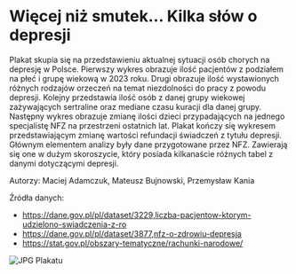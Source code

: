 # Więcej niż smutek... Kilka słów o depresji
Plakat skupia się na przedstawieniu aktualnej sytuacji osób chorych na depresję w Polsce. Pierwszy wykres obrazuje ilość pacjentów z podziałem na płeć i grupę wiekową w 2023 roku. Drugi obrazuje ilość wystawionych różnych rodzajów orzeczeń na temat niezdolności do pracy z powodu depresji. Kolejny przedstawia ilość osób z danej grupy wiekowej zażywających sertraline oraz mediane czasu kuracji dla danej grupy. Następny wykres obrazuje zmianę ilości dzieci przypadających na jednego specjalistę NFZ na przestrzeni ostatnich lat. Plakat kończy się wykresem przedstawiającym zmianę wartości refundacji świadczeń z tytułu depresji. Głównym elementem analizy były dane przygotowane przez NFZ. Zawierają się one w dużym skoroszycie, który posiada kilkanaście różnych tabel z danymi dotyczącymi depresji.

Autorzy: Maciej Adamczuk, Mateusz Bujnowski, Przemysław Kania

Źródła danych: 

* https://dane.gov.pl/pl/dataset/3229,liczba-pacjentow-ktorym-udzielono-swiadczenia-z-ro
* https://dane.gov.pl/pl/dataset/3877,nfz-o-zdrowiu-depresja
* https://stat.gov.pl/obszary-tematyczne/rachunki-narodowe/

![JPG Plakatu](adamczuk_bujnowski_kania.png "Plakat")